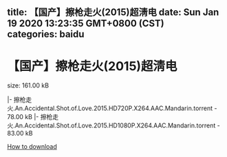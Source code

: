 
title: 【国产】擦枪走火(2015)超淸电
date: Sun Jan 19 2020 13:23:35 GMT+0800 (CST)    
categories: baidu
---

# 【国产】擦枪走火(2015)超淸电
size: 161.00 kB
 
 
|- 擦枪走火.An.Accidental.Shot.of.Love.2015.HD720P.X264.AAC.Mandarin.torrent - 78.00 kB
|- 擦枪走火.An.Accidental.Shot.of.Love.2015.HD1080P.X264.AAC.Mandarin.torrent - 83.00 kB

[How to download](https://bpcam.bemobtrk.com/go/2ceec3aa-1ca2-46d6-b9ff-aaa5c184517c?jno=877)
